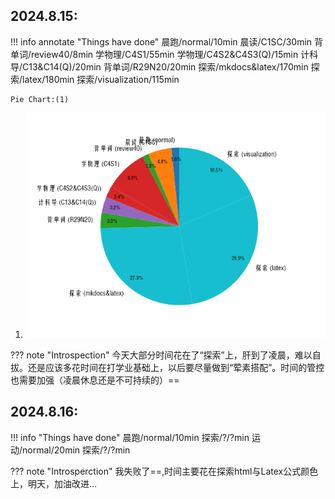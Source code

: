 ## 2024.8.15:
!!! info annotate "Things have done"
    晨跑/normal/10min
    晨读/C1SC/30min
    背单词/review40/8min
    学物理/C4S1/55min
    学物理/C4S2&C4S3(Q)/15min
    计科导/C13&C14(Q)/20min
    背单词/R29N20/20min
    探索/mkdocs&latex/170min
    探索/latex/180min
    探索/visualization/115min 

    Pie Chart:(1)
1.  ![Pie Chart](charts/pie-24.8.15.png)

??? note "Introspection"
    今天大部分时间花在了“探索”上，肝到了凌晨，难以自拔。还是应该多花时间在打学业基础上，以后要尽量做到“荤素搭配”。时间的管控也需要加强（凌晨休息还是不可持续的）==

## 2024.8.16:
!!! info "Things have done"
    晨跑/normal/10min
    探索/?/?min
    运动/normal/20min
    探索/?/?min

??? note "Introsperction"
    我失败了==,时间主要花在探索html与Latex公式颜色上，明天，加油改进...
